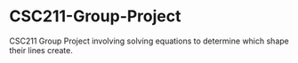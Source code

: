 # CSC211-Group-Project

CSC211 Group Project involving solving equations to determine which shape their lines create.
